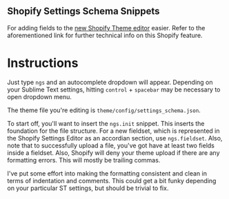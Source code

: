 Shopify Settings Schema Snippets
--------------------------------

For adding fields to the [new Shopify Theme editor](https://docs.shopify.com/themes/theme-development/storefront-editor/settings-schema) easier. Refer to the aforementioned link for further technical info on this Shopify feature.

Instructions
============

Just type `ngs` and an autocomplete dropdown will appear. Depending on your Sublime Text settings, hitting `control` + `spacebar` may be necessary to open dropdown menu.

The theme file you're editing is `theme/config/settings_schema.json`.

To start off, you'll want to insert the `ngs.init` snippet. This inserts the foundation for the file structure. For a new fieldset, which is represented in the Shopify Settings Editor as an accordian section, use `ngs.fieldset`. Also, note that to successfully upload a file, you've got have at least two fields inside a fieldset. Also, Shopify will deny your theme upload if there are any formatting errors. This will mostly be trailing commas.

I've put some effort into making the formatting consistent and clean in terms of indentation and comments. This could get a bit funky depending on your particular ST settings, but should be trivial to fix.